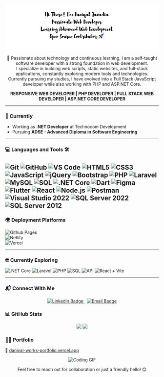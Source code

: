 
<p align="center">
  <img src="assets/banner.png" alt="Daniyal Javadia Banner" />
</p>


<p align="center">
   🚀 Passionate about technology and continuous learning, I am a self-taught software developer with a strong foundation in web development.<br>
   I specialize in building web scripts, static websites, and full-stack applications, constantly exploring modern tools and technologies.<br>
   Currently pursuing my studies, I have evolved into a Full Stack JavaScript developer while also working with PHP and ASP.NET Core.<br>
</p>

<p align="center">
   <strong>RESPONSIVE WEB DEVELOPER | PHP DEVELOPER | FULL STACK WEB DEVELOPER | ASP.NET CORE DEVELOPER</strong>
</p>

---

### 🔭 **Currently**
- Working as **.NET Developer** at Technocom Development
- Pursuing **ADSE - Advanced Diploma in Software Engineering**

---

### 💻 **Languages and Tools** 🛠️

![Git](https://img.shields.io/badge/-Git-000000?style=flat&logo=git&logoColor=F05032)
![GitHub](https://img.shields.io/badge/-GitHub-000000?style=flat&logo=github)
![VS Code](https://img.shields.io/badge/-VSCode-000000?style=flat&logo=visual-studio-code&logoColor=007ACC)
![HTML5](https://img.shields.io/badge/-HTML5-000000?style=flat&logo=html5&logoColor=E34F26)
![CSS3](https://img.shields.io/badge/-CSS3-000000?style=flat&logo=css3&logoColor=1572B6) 
![JavaScript](https://img.shields.io/badge/-JavaScript-000000?style=flat&logo=javascript)
![jQuery](https://img.shields.io/badge/-jQuery-000000?style=flat&logo=jquery&logoColor=0769AD)
![Bootstrap](https://img.shields.io/badge/-Bootstrap-000000?style=flat&logo=bootstrap&logoColor=563D7C)
![PHP](https://img.shields.io/badge/-PHP-000000?style=flat&logo=php&logoColor=777BB4)
![Laravel](https://img.shields.io/badge/-Laravel-000000?style=flat&logo=laravel&logoColor=FF2D20)
![MySQL](https://img.shields.io/badge/-MySQL-000000?style=flat&logo=mysql)
![SQL](https://img.shields.io/badge/-SQL-000000?style=flat&logo=postgresql&logoColor=4169E1)
![.NET Core](https://img.shields.io/badge/-.NET%20Core-000000?style=flat&logo=.net&logoColor=512BD4)
![Dart](https://img.shields.io/badge/-Dart-000000?style=flat&logo=dart&logoColor=0175C2)
![Figma](https://img.shields.io/badge/-Figma-000000?style=flat&logo=figma&logoColor=F24E1E)
![Flutter](https://img.shields.io/badge/-Flutter-000000?style=flat&logo=flutter&logoColor=02569B)
![React](https://img.shields.io/badge/-React%20+%20Vite-000000?style=flat&logo=react&logoColor=61DAFB)
![Node.js](https://img.shields.io/badge/-Node.js-000000?style=flat&logo=node.js&logoColor=339933)
![Postman](https://img.shields.io/badge/-Postman-000000?style=flat&logo=postman&logoColor=FF6C37)
![Visual Studio 2022](https://img.shields.io/badge/-Visual%20Studio%202022-000000?style=flat&logo=visual-studio&logoColor=5C2D91)
![SQL Server 2022](https://img.shields.io/badge/-SQL%20Server%202022-000000?style=flat&logo=microsoft-sql-server&logoColor=CC2927)
![SQL Server 2012](https://img.shields.io/badge/-SQL%20Server%202012-000000?style=flat&logo=microsoft-sql-server&logoColor=CC2927)
---

### 🌍 **Deployment Platforms**

![Github Pages](https://img.shields.io/badge/-Github%20Pages-000000?style=flat&logo=github-pages)  
![Netlify](https://img.shields.io/badge/-Netlify-000000?style=flat&logo=netlify&logoColor=00C7B7)  
![Vercel](https://img.shields.io/badge/-Vercel-000000?style=flat&logo=vercel)

---

### 🤓 **Currently Exploring**

![.NET Core](https://img.shields.io/badge/-.NET%20Core-000000?style=flat&logo=.net&logoColor=512BD4)
![Laravel](https://img.shields.io/badge/-Laravel-000000?style=flat&logo=laravel&logoColor=FF2D20)
![PHP](https://img.shields.io/badge/-PHP-000000?style=flat&logo=php&logoColor=777BB4)
![SQL](https://img.shields.io/badge/-SQL-000000?style=flat&logo=postgresql&logoColor=4169E1)
![API](https://img.shields.io/badge/-REST%20API-000000?style=flat&logo=fastapi&logoColor=009688)
![React + Vite](https://img.shields.io/badge/-React%20+%20Vite-000000?style=flat&logo=react&logoColor=61DAFB)


---

### 📬 Connect With Me

<p align="center">
  <a href="https://www.linkedin.com/in/daniyal-javadia-a8b941379/" target="_blank">
    <img src="https://img.shields.io/badge/LinkedIn-Daniyal%20Javadia-blue?logo=Linkedin&logoColor=white&labelColor=0A66C2" alt="LinkedIn Badge" />
  </a>
  &nbsp;
  <a href="mailto:daniyaljavadiaworks@gmail.com">
    <img src="https://img.shields.io/badge/Gmail-daniyaljavadiaworks@gmail.com-red?logo=Gmail&logoColor=white&labelColor=EA4335" alt="Email Badge" />
  </a>
</p>


### 📊 GitHub Stats

<p align="center">
  <img src="https://github-readme-stats.vercel.app/api?username=md-daniyaljavadia&show_icons=true&theme=github_dark" height="180px" />
  <img src="https://github-readme-streak-stats.herokuapp.com?user=md-daniyaljavadia&theme=github-dark&date_format=M%20j%5B%2C%20Y%5D" height="180px" />
</p>

### 👨‍💻 **Portfolio**
🔗 [daniyal-works-portfolio.vercel.app](https://daniyal-works-portfolio.vercel.app/)
<p align="center">
  <img alt="Coding GIF" width="320px" src="https://miro.medium.com/max/875/1*Urc28sbnORGOW5oyohQ06g.gif" />
</p>

<p align="center">Feel free to reach out for collaboration or just a friendly hello! 😊</p>

